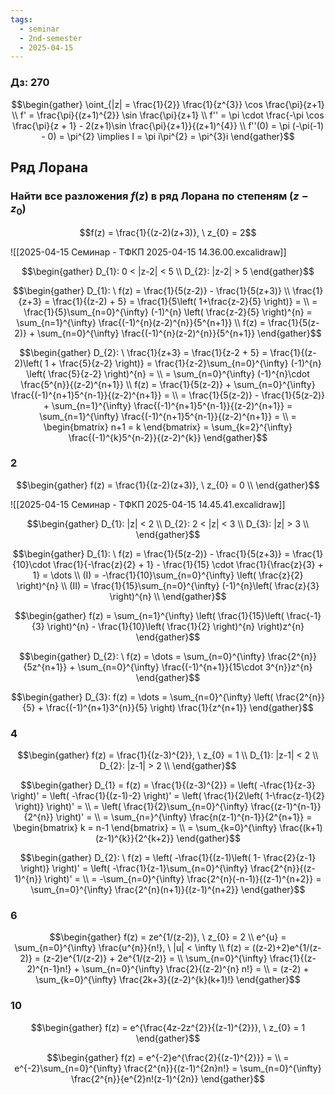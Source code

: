 ```yaml
---
tags:
  - seminar
  - 2nd-semester
  - 2025-04-15
---
```


### Дз: 270

$$\begin{gather}
\oint_{|z| = \frac{1}{2}} \frac{1}{z^{3}} \cos \frac{\pi}{z+1} \\
f' = \frac{\pi}{(z+1)^{2}} \sin \frac{\pi}{z+1} \\
f'' = \pi \cdot \frac{-\pi \cos \frac{\pi}{z + 1} - 2(z+1)\sin \frac{\pi}{z+1}}{(z+1)^{4}} \\
f''(0) = \pi (-\pi(-1) - 0) = \pi^{2} \implies I = \pi i\pi^{2} = \pi^{3}i
\end{gather}$$

## Ряд Лорана

### Найти все разложения $f(z)$ в ряд Лорана по степеням $(z-z_{0})$

$$f(z) = \frac{1}{(z-2)(z+3)}, \ z_{0} = 2$$

![[2025-04-15 Семинар - ТФКП 2025-04-15 14.36.00.excalidraw]]

$$\begin{gather}
D_{1}: 0 < |z-2| < 5 \\
D_{2}: |z-2| > 5
\end{gather}$$

$$\begin{gather}
D_{1}: \ f(z) = \frac{1}{5(z-2)} - \frac{1}{5(z+3)} \\
\frac{1}{z+3} = \frac{1}{(z-2) + 5} = \frac{1}{5\left( 1+\frac{z-2}{5} \right)} = \\
= \frac{1}{5}\sum_{n=0}^{\infty} (-1)^{n} \left( \frac{z-2}{5} \right)^{n} = \sum_{n=1}^{\infty} \frac{(-1)^{n}(z-2)^{n}}{5^{n+1}} \\
f(z) = \frac{1}{5(z-2)} + \sum_{n=0}^{\infty} \frac{(-1)^{n}(z-2)^{n}}{5^{n+1}}
\end{gather}$$

$$\begin{gather}
D_{2}: \ \frac{1}{z+3} = \frac{1}{z-2 + 5} = \frac{1}{(z-2)\left( 1 + \frac{5}{z-2} \right)} = \frac{1}{z-2}\sum_{n=0}^{\infty} (-1)^{n} \left( \frac{5}{z-2} \right)^{n} = \\
= \sum_{n=0}^{\infty} (-1)^{n}\cdot \frac{5^{n}}{(z-2)^{n+1}} \\
f(z) = \frac{1}{5(z-2)} + \sum_{n=0}^{\infty} \frac{(-1)^{n+1}5^{n-1}}{(z-2)^{n+1}} = \\
= \frac{1}{5(z-2)} - \frac{1}{5(z-2)} + \sum_{n=1}^{\infty} \frac{(-1)^{n+1}5^{n-1}}{(z-2)^{n+1}} = \sum_{n=1}^{\infty} \frac{(-1)^{n+1}5^{n-1}}{(z-2)^{n+1}} = \\
= \begin{bmatrix}
n+1 = k
\end{bmatrix} = \sum_{k=2}^{\infty} \frac{(-1)^{k}5^{n-2}}{(z-2)^{k}}
\end{gather}$$

### 2

$$\begin{gather}
f(z) = \frac{1}{(z-2)(z+3)}, \ z_{0} = 0 \\
\end{gather}$$

![[2025-04-15 Семинар - ТФКП 2025-04-15 14.45.41.excalidraw]]

$$\begin{gather}
D_{1}: |z| < 2 \\
D_{2}: 2 < |z| < 3 \\
D_{3}: |z| > 3 \\
\end{gather}$$

$$\begin{gather}
D_{1}: \ f(z) = \frac{1}{5(z-2)} - \frac{1}{5(z+3)} = \frac{1}{10}\cdot \frac{1}{-\frac{z}{2} + 1} - \frac{1}{15} \cdot \frac{1}{\frac{z}{3} + 1} = \dots \\
(I) = -\frac{1}{10}\sum_{n=0}^{\infty} \left( \frac{z}{2} \right)^{n} \\
(II) = \frac{1}{15}\sum_{n=0}^{\infty} (-1)^{n}\left( \frac{z}{3} \right)^{n} \\
\end{gather}$$

$$\begin{gather}
f(z) = \sum_{n=1}^{\infty} \left( \frac{1}{15}\left( \frac{-1}{3} \right)^{n} - \frac{1}{10}\left( \frac{1}{2} \right)^{n} \right)z^{n}
\end{gather}$$

$$\begin{gather}
D_{2}: \ f(z) = \dots = \sum_{n=0}^{\infty} \frac{2^{n}}{5z^{n+1}} + \sum_{n=0}^{\infty} \frac{(-1)^{n+1}}{15\cdot 3^{n}}z^{n}
\end{gather}$$

$$\begin{gather}
D_{3}: f(z) = \dots = \sum_{n=0}^{\infty} \left( \frac{2^{n}}{5} + \frac{(-1)^{n+1}3^{n}}{5} \right) \frac{1}{z^{n+1}}
\end{gather}$$

### 4

$$\begin{gather}
f(z) = \frac{1}{(z-3)^{2}}, \ z_{0} = 1 \\
D_{1}: |z-1| < 2  \\
D_{2}: |z-1| > 2 \\
\end{gather}$$

$$\begin{gather}
D_{1} = f(z) = \frac{1}{(z-3)^{2}} = \left( -\frac{1}{z-3} \right)' = \left( -\frac{1}{(z-1)-2} \right)' = \left( \frac{1}{2\left( 1-\frac{z-1}{2} \right)} \right)' = \\
= \left( \frac{1}{2}\sum_{n=0}^{\infty} \frac{(z-1)^{n-1}}{2^{n}} \right)' = \\
= \sum_{n=}^{\infty} \frac{n(z-1)^{n-1}}{2^{n+1}} = \begin{bmatrix}
k = n-1
\end{bmatrix} = \\
= \sum_{k=0}^{\infty} \frac{(k+1)(z-1)^{k}}{2^{k+2}}
\end{gather}$$

$$\begin{gather}
D_{2}: \ f(z) = \left( -\frac{1}{(z-1)\left( 1- \frac{2}{z-1} \right)} \right)' = \left( -\frac{1}{z-1}\sum_{n=0}^{\infty} \frac{2^{n}}{(z-1)^{n}}  \right)' = \\
= -\sum_{n=0}^{\infty} \frac{2^{n}(-n-1)}{(z-1)^{n+2}} = \sum_{n=0}^{\infty} \frac{2^{n}(n+1)}{(z-1)^{n+2}}
\end{gather}$$

### 6

$$\begin{gather}
f(z) = ze^{1/(z-2)}, \ z_{0} = 2 \\
e^{u} = \sum_{n=0}^{\infty} \frac{u^{n}}{n!}, \ |u| < \infty  \\
f(z) = ((z-2)+2)e^{1/(z-2)} = (z-2)e^{1/(z-2)} + 2e^{1/(z-2)} = \\
\sum_{n=0}^{\infty} \frac{1}{(z-2)^{n-1}n!} + \sum_{n=0}^{\infty} \frac{2}{(z-2)^{n} n!} = \\
= (z-2) + \sum_{k=0}^{\infty} \frac{2k+3}{(z-2)^{k}(k+1)!}
\end{gather}$$

### 10

$$\begin{gather}
f(z) = e^{\frac{4z-2z^{2}}{(z-1)^{2}}}, \ z_{0} = 1
\end{gather}$$

$$\begin{gather}
f(z) = e^{-2}e^{\frac{2}{(z-1)^{2}}} = \\
= e^{-2}\sum_{n=0}^{\infty} \frac{2^{n}}{(z-1)^{2n}n!} = \sum_{n=0}^{\infty} \frac{2^{n}}{e^{2}n!(z-1)^{2n}}
\end{gather}$$